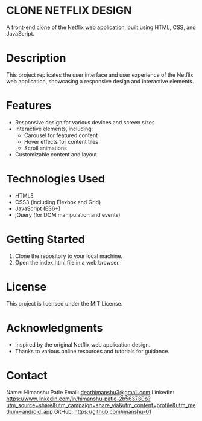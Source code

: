 # CLONE NETFLIX DESIGN

A front-end clone of the Netflix web application, built using HTML, CSS, and JavaScript.

# Description

This project replicates the user interface and user experience of the Netflix web application, showcasing a responsive design and interactive elements.

# Features

- Responsive design for various devices and screen sizes
- Interactive elements, including:
    - Carousel for featured content
    - Hover effects for content tiles
    - Scroll animations
- Customizable content and layout

# Technologies Used

- HTML5
- CSS3 (including Flexbox and Grid)
- JavaScript (ES6+)
- jQuery (for DOM manipulation and events)

# Getting Started

1. Clone the repository to your local machine.
2. Open the index.html file in a web browser.

# License

This project is licensed under the MIT License.

# Acknowledgments

- Inspired by the original Netflix web application design.
- Thanks to various online resources and tutorials for guidance.

# Contact
 Name: Himanshu Patle
 Email: dearhimanshu3@gmail.com 
 LinkedIn: https://www.linkedin.com/in/himanshu-patle-2b563730b?utm_source=share&utm_campaign=share_via&utm_content=profile&utm_medium=android_app 
 GitHub: https://github.com/imanshu-01 

